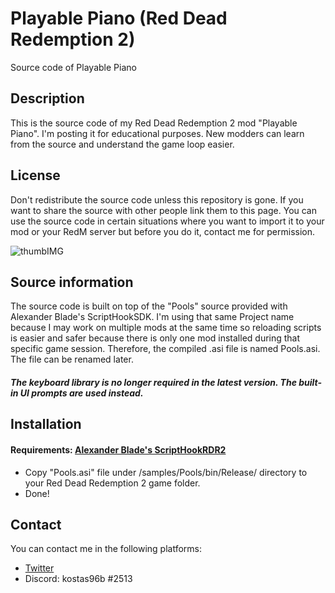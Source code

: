 # Playable Piano (Red Dead Redemption 2)
Source code of Playable Piano

## Description
This is the source code of my Red Dead Redemption 2 mod "Playable Piano". I'm posting it for educational purposes. New modders can learn from the source and understand the game loop easier.
## License 
Don't redistribute the source code unless this repository is gone. If you want to share the source with other people link them to this page. You can use the source code in certain situations where you want to import it to your mod or your RedM server but before you do it, contact me for permission.

![thumbIMG](https://raw.githubusercontent.com/KonstantinosTourtsakis/Playable-Piano-RDR2-/main/screens/PlayablePiano.png)

## Source information
The source code is built on top of the "Pools" source provided with Alexander Blade's ScriptHookSDK. I'm using that same Project name because I may work on multiple mods at the same time so reloading scripts is easier and safer because there is only one mod installed during that specific game session. Therefore, the compiled .asi file is named Pools.asi. The file can be renamed later. 
##### The keyboard library is no longer required in the latest version. The built-in UI prompts are used instead.

## Installation
#### Requirements: [Alexander Blade's ScriptHookRDR2](http://www.dev-c.com/rdr2/scripthookrdr2/)
- Copy "Pools.asi" file under /samples/Pools/bin/Release/ directory to your Red Dead Redemption 2 game folder.
- Done!

## Contact
You can contact me in the following platforms:
- [Twitter](https://twitter.com/kostas96b)
- Discord: kostas96b #2513

